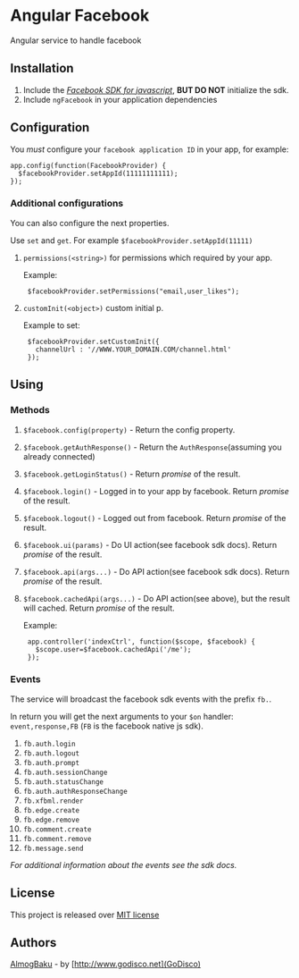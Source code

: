 Angular Facebook
================
Angular service to handle facebook

Installation
------------
1. Include the [*Facebook SDK for javascript*](https://developers.facebook.com/docs/reference/javascript/), **BUT DO NOT** initialize the sdk.
1. Include `ngFacebook` in your application dependencies


Configuration
-----
You *must* configure your `facebook application ID` in your app, for example:

    app.config(function(FacebookProvider) {
      $facebookProvider.setAppId(11111111111);
    });

### Additional configurations
You can also configure the next properties.

Use `set` and `get`. For example `$facebookProvider.setAppId(11111)`


1. `permissions(<string>)` for permissions which required by your app.

    Example:

        $facebookProvider.setPermissions("email,user_likes");

1. `customInit(<object>)` custom initial p.

    Example to set:

        $facebookProvider.setCustomInit({
          channelUrl : '//WWW.YOUR_DOMAIN.COM/channel.html'
        });


Using
-----
### Methods
1. `$facebook.config(property)`   - Return the config property.
1. `$facebook.getAuthResponse()`  - Return the `AuthResponse`(assuming you already connected)
1. `$facebook.getLoginStatus()`   - Return *promise* of the result.
1. `$facebook.login()`   - Logged in to your app by facebook. Return *promise* of the result.
1. `$facebook.logout()`   - Logged out from facebook. Return *promise* of the result.
1. `$facebook.ui(params)`   - Do UI action(see facebook sdk docs). Return *promise* of the result.
1. `$facebook.api(args...)`   - Do API action(see facebook sdk docs). Return *promise* of the result.
1. `$facebook.cachedApi(args...)`   - Do API action(see above), but the result will cached. Return *promise* of the result.

    Example:

        app.controller('indexCtrl', function($scope, $facebook) {
          $scope.user=$facebook.cachedApi('/me');
        });

### Events
The service will broadcast the facebook sdk events with the prefix `fb.`.

In return you will get the next arguments to your `$on` handler: `event,response,FB` (`FB` is the facebook native js sdk).

1. `fb.auth.login`
1. `fb.auth.logout`
1. `fb.auth.prompt`
1. `fb.auth.sessionChange`
1. `fb.auth.statusChange`
1. `fb.auth.authResponseChange`
1. `fb.xfbml.render`
1. `fb.edge.create`
1. `fb.edge.remove`
1. `fb.comment.create`
1. `fb.comment.remove`
1. `fb.message.send`

*For additional information about the events see the sdk docs.*

License
--------
This project is released over [MIT license](http://opensource.org/licenses/MIT "MIT License")


Authors
-------
[AlmogBaku](http://www.AlmogBaku.com "AlmogBaku") - by [http://www.godisco.net](GoDisco)